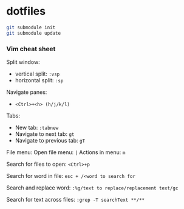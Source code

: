 # dotfiles

```sh
git submodule init
git submodule update
```

### Vim cheat sheet

Split window:
- vertical split: `:vsp`
- horizontal split: `:sp`

Navigate panes:
 - `<Ctrl>+<h> (h/j/k/l)`
 
Tabs:
 - New tab: `:tabnew`
 - Navigate to next tab: `gt`
 - Navigate to previous tab: `gT`
 
File menu:
  Open file menu: `|`
  Actions in menu: `m`
  
Search for files to open: `<Ctrl>+p`

Search for word in file: `esc + /<word to search for`

Search and replace word: `:%g/text to replace/replacement text/gc`

Search for text across files: `:grep -T searchText **/**`

